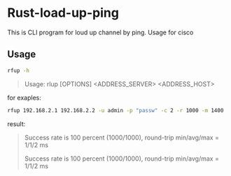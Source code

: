 # Rust-load-up-ping
This is CLI program for loud up channel by ping. Usage for cisco

## Usage

```sh
rfup -h
```

>Usage: rlup [OPTIONS] <ADDRESS_SERVER> <ADDRESS_HOST>

for exaples:

```sh
rfup 192.168.2.1 192.168.2.2 -u admin -p "passw" -c 2 -r 1000 -m 1400
```

result:

>Success rate is 100 percent (1000/1000), round-trip min/avg/max = 1/1/2 ms
>
>Success rate is 100 percent (1000/1000), round-trip min/avg/max = 1/1/2 ms
